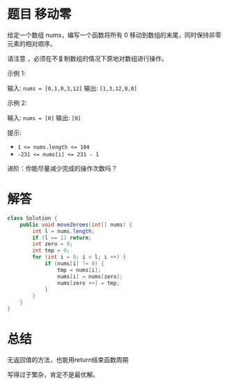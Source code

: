# 题目 移动零

给定一个数组 nums，编写一个函数将所有 0 移动到数组的末尾，同时保持非零元素的相对顺序。

请注意 ，必须在不复制数组的情况下原地对数组进行操作。


示例 1:

输入: ```nums = [0,1,0,3,12]```
输出: ```[1,3,12,0,0]```

示例 2:

输入: ```nums = [0]```
输出: ```[0]```
 

提示:

* ```1 <= nums.length <= 104```
* ```-231 <= nums[i] <= 231 - 1```
 

进阶：你能尽量减少完成的操作次数吗？

# 解答
```java
class Solution {
    public void moveZeroes(int[] nums) {
        int l = nums.length;
        if (l == 1) return;
        int zero = 0;
        int tmp = 0;
        for (int i = 0; i < l; i ++) {
            if (nums[i] != 0) {
                tmp = nums[i];
                nums[i] = nums[zero];
                nums[zero ++] = tmp;
            }
        }
    }
}
```

# 总结
无返回值的方法，也能用return结束函数周期

写得过于繁杂，肯定不是最优解。
